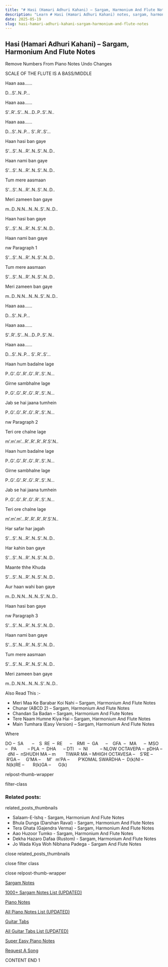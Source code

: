 ```yaml
---
title: "# Hasi (Hamari Adhuri Kahani) – Sargam, Harmonium And Flute Notes"
description: "Learn # Hasi (Hamari Adhuri Kahani) notes, sargam, harmonium notations and flute notes. Easy step-by-step tutorial for beginners."
date: 2025-05-19
slug: hasi-hamari-adhuri-kahani-sargam-harmonium-and-flute-notes
---
```


## Hasi (Hamari Adhuri Kahani) – Sargam, Harmonium And Flute Notes

Remove Numbers From Piano Notes
Undo Changes

SCALE OF THE FLUTE IS A BASS/MIDDLE

Haan aaa……

D…S’..N..P…

Haan aaa……

S’..R’..S’…N…D..P..S’..N..

Haan aaa……

D…S’..N..P… S’..R’..S’…

Haan hasi ban gaye

S’…S’..N…R’..N..S’..N..D..

Haan nami ban gaye

S’…S’..N…R’..N..S’..N..D..

Tum mere aasmaan

S’…S’..N…R’..N..S’..N..D..

Meri zameen ban gaye

m..D..N.N…N..N..S’..N..D..

Haan hasi ban gaye

S’…S’..N…R’..N..S’..N..D..

Haan nami ban gaye

nw Paragraph 1

S’…S’..N…R’..N..S’..N..D..

Tum mere aasmaan

S’…S’..N…R’..N..S’..N..D..

Meri zameen ban gaye

m..D..N.N…N..N..S’..N..D..

Haan aaa……

D…S’..N..P…

Haan aaa……

S’..R’..S’…N…D..P..S’..N..

Haan aaa……

D…S’..N..P… S’..R’..S’…

Haan hum badalne lage

P..G’..G’..R’..G’..R’..S’..N…

Girne sambhalne lage

P..G’..G’..R’..G’..R’..S’..N…

Jab se hai jaana tumhein

P..G’..G’..R’..G’..R’..S’..N…

nw Paragraph 2

Teri ore chalne lage

m’.m’.m’…R’..R’..R’..R’.S’.N..

Haan hum badalne lage

P..G’..G’..R’..G’..R’..S’..N…

Girne sambhalne lage

P..G’..G’..R’..G’..R’..S’..N…

Jab se hai jaana tumhein

P..G’..G’..R’..G’..R’..S’..N…

Teri ore chalne lage

m’.m’.m’…R’..R’..R’..R’.S’.N..

Har safar har jagah

S’…S’..N…R’..N..S’..N..D..

Har kahin ban gaye

S’…S’..N…R’..N..S’..N..D..

Maante thhe Khuda

S’…S’..N…R’..N..S’..N..D..

Aur haan wahi ban gaye

m..D..N.N…N..N..S’..N..D..

Haan hasi ban gaye

nw Paragraph 3

S’…S’..N…R’..N..S’..N..D..

Haan nami ban gaye

S’…S’..N…R’..N..S’..N..D..

Tum mere aasmaan

S’…S’..N…R’..N..S’..N..D..

Meri zameen ban gaye

m..D..N.N…N..N..S’..N..D..

Also Read This :-

* Meri Maa Ke Barabar Koi Nahi – Sargam, Harmonium And Flute Notes
* Chunar (ABCD 2) – Sargam, Harmonium And Flute Notes
* Chandan Sa Badan – Sargam, Harmonium And Flute Notes
* Tere Naam Humne Kiya Hai – Sargam, Harmonium And Flute Notes
* Main Tumhara (Easy Version) – Sargam, Harmonium And Flute Notes

Where

DO –  SA       –    S  RE  –  RE      –    RMI  –  GA      –    GFA  –   MA      –  MSO  –   PA         – PLA  –  DHA      – DTI    –  NI          – NLOW OCTAVEPA –  pDHA –  dNI –  nSHUDH MA – m        TIWAR MA – MHIGH OCTAVESA –    S’RE –     R’GA –     G’MA –     M’   m’PA –       P’KOMAL SWARDHA –  D(k)NI –       N(k)RE –       R(k)GA –      G(k)

relpost-thumb-wrapper

filter-class

### Related posts:

related_posts_thumbnails

* Salaam-E-Ishq - Sargam, Harmonium And Flute Notes
* Bhula Dunga (Darshan Raval) - Sargam, Harmonium And Flute Notes
* Tera Ghata (Gajendra Verma) - Sargam, Harmonium And Flute Notes
* Aao Huzoor Tumko - Sargam, Harmonium And Flute Notes
* Dekha Hazaro Dafaa (Rustom) - Sargam, Harmonium And Flute Notes
* Jo Wada Kiya Woh Nibhana Padega - Sargam And Flute Notes

close related_posts_thumbnails

close filter class

close relpost-thumb-wrapper

[Sargam Notes](/sargam-notes.html)

[1000+ Sargam Notes List (UPDATED)](/all-songs-list-sargam-notes.html)

[Piano Notes](/piano-notes.html)

[All Piano Notes List (UPDATED)](/all-songs-list-piano-notes.html)

[Guitar Tabs](/guitar-tabs.html)

[All Guitar Tabs List (UPDATED)](/all-songs-list-guitar-tabs.html)

[Super Easy Piano Notes](https://studywall.in/)

[Request A Song](/request-a-song.html)

CONTENT END 1

